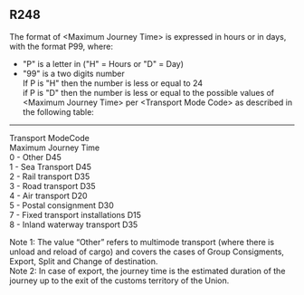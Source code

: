 ## R248
The format of &lt;Maximum Journey Time&gt; is expressed in hours or in days, with the format P99, where:  
  - "P" is a letter in ("H" = Hours or "D" = Day)  
  - "99" is a two digits number  
If P is "H" then the number is less or equal to 24  
if P is "D" then the number is less or equal to the possible     values of &lt;Maximum Journey Time&gt; per &lt;Transport Mode Code&gt; as described in the following table:  
--------------------------                     ------------------------------   
Transport ModeCode                        
 Maximum Journey Time  
0 - Other                                                      D45                   
1 - Sea Transport                                        D45                   
2 - Rail transport                                          D35                  
3 - Road transport                                       D35              
4 - Air transport                                           D20   
5 - Postal consignment                                D30  
7 - Fixed transport installations                   D15  
8 - Inland waterway transport                    D35  
   
Note 1: The value “Other” refers to multimode transport (where there is unload and reload of cargo) and covers the cases of Group Consigments, Export, Split and Change of destination.  
Note 2: In case of export, the journey time is the estimated duration of the journey up to the exit of the customs territory of the Union.
